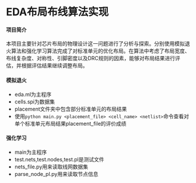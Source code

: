 # EDA布局布线算法实现

#### 项目简介

本项目主要针对芯片布局的物理设计这一问题进行了分析与探索。分别使用模拟退火算法和强化学习算法完成了对标准单元的优化布局。在算法中考虑了布局宽度、布线复杂度、对称性、引脚密度以及DRC规则的因素，能够对布局结果进行评估，并根据评估结果继续调整布局。

#### 模拟退火

- eda.ml为主程序
- cells.spi为数据集
- placement文件夹中包含部分标准单元的布局结果
- 使用`python main.py <placement_file> <cell_name> <netlist>`命令查看对单个标准单元布局结果placement_file的评价成绩

#### 强化学习

- main为主程序
- test.nets,test.nodes,test.pl是测试文件
- nets_file.py用来读取线网数据集
- parse_node_pl.py用来读取节点信息

